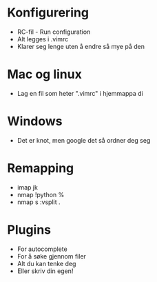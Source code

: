 



# Konfigurering 
- RC-fil - Run configuration 
- Alt legges i .vimrc
- Klarer seg lenge uten å endre så mye på den

# Mac og linux
- Lag en fil som heter ".vimrc" i hjemmappa di

# Windows
- Det er knot, men google det så ordner deg seg

# Remapping
- imap jk <Esc>
- nmap <C-p> !python % <CR>
- nmap <Space>s :vsplit . <CR>

# Plugins
- For autocomplete
- For å søke gjennom filer
- Alt du kan tenke deg
- Eller skriv din egen!
